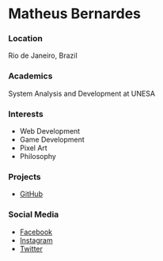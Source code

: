 # Matheus Bernardes

### Location

Rio de Janeiro, Brazil

### Academics

System Analysis and Development at UNESA

### Interests

- Web Development
- Game Development
- Pixel Art
- Philosophy

### Projects

- [GitHub](https://github.com/mbernardes19)

### Social Media
- [Facebook](https://www.facebook.com/matheus.bernardes.97)
- [Instagram](https://www.instagram.com/_mbernardes)
- [Twitter](https://www.twitter.com/mbernardes19)
